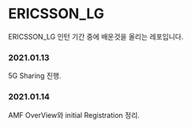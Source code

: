 # ERICSSON_LG
ERICSSON_LG 인턴 기간 중에 배운것을 올리는 레포입니다.

### 2021.01.13
5G Sharing 진행.

### 2021.01.14
AMF OverView와 initial Registration 정리.
